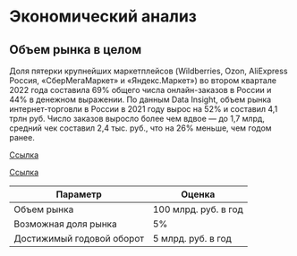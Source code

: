 # Экономический анализ

## Объем рынка в целом

Доля пятерки крупнейших маркетплейсов (Wildberries, Ozon, AliExpress Россия, «СберМегаМаркет» и «Яндекс.Маркет») во
втором квартале 2022 года составила 69% общего числа онлайн-заказов в России и 44% в денежном выражении.
По данным Data Insight, объем рынка интернет-торговли в России в 2021 году вырос на 52% и составил 4,1 трлн руб. Число
заказов выросло более чем вдвое — до 1,7 млрд, средний чек составил 2,4 тыс. руб., что на 26% меньше, чем годом ранее.

[Ссылка](https://www.kommersant.ru/doc/5559222)


[Ссылка](https://retailer.ru/rynok-marketplejsov-v-rossii-2022-chto-proishodit/)

| Параметр                  | Оценка               |
|---------------------------|----------------------|
| Объем рынка               | 100 млрд. руб. в год |
| Возможная доля рынка      | 5%                   |
| Достижимый годовой оборот | 5 млрд. руб. в год   |